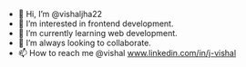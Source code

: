 - 👋 Hi, I’m @vishaljha22
- 👀 I’m interested in frontend development.
- 🌱 I’m currently learning web development.
- 💞️ I’m always looking to collaborate.
- 📫 How to reach me @vishal www.linkedin.com/in/j-vishal

<!---
vishaljha22/vishaljha22 is a ✨ special ✨ repository because its `README.md` (this file) appears on your GitHub profile.
You can click the Preview link to take a look at your changes.
--->
